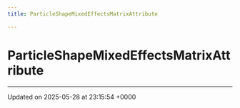 ```yaml
---
title: ParticleShapeMixedEffectsMatrixAttribute

---
```


# ParticleShapeMixedEffectsMatrixAttribute





-------------------------------

Updated on 2025-05-28 at 23:15:54 +0000